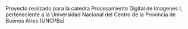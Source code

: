Proyecto realizado para la catedra Procesamiento Digital de Imagenes I, perteneciente a la Universidad Nacional del Centro de la Provincia de Buenos Aires (UNCPBa)